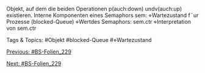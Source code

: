 Objekt, auf dem die beiden Operationen p(auch:down) undv(auch:up) existieren.
Interne Komponenten eines Semaphors sem:
⋄Wartezustand f¨ur Prozesse (blocked-Queue)
⋄Wertdes Semaphors: sem.ctr
⋄Interpretation von sem.ctr

   Tags & Topics:
   #Objekt
   #blocked-Queue
   #⋄Wartezustand

[Previous: #BS-Folien_229](BS-Folien_229.md)

[Next: #BS-Folien_229](BS-Folien_229.md)